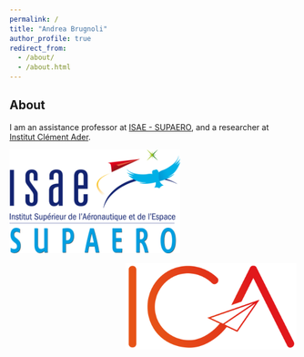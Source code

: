 ```yaml
---
permalink: /
title: "Andrea Brugnoli"
author_profile: true
redirect_from: 
  - /about/
  - /about.html
---
```


## About 

I am an assistance professor at [ISAE - SUPAERO](https://www.isae-supaero.fr/), and a researcher at [Institut Clément Ader](https://ica.cnrs.fr/). 


<p align="left">
  <img src="images/Logo_ISAE.png" width=300 />
</p>

<p align="right">
  <img src="images/Logo_ICA.png" width=300 />
</p>
